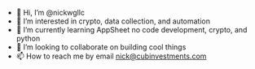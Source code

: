 - 👋 Hi, I’m @nickwgllc
- 👀 I’m interested in crypto, data collection, and automation
- 🌱 I’m currently learning AppSheet no code development, crypto, and python
- 💞️ I’m looking to collaborate on building cool things
- 📫 How to reach me by email nick@cubinvestments.com

<!---
nickwgllc/nickwgllc is a ✨ special ✨ repository because its `README.md` (this file) appears on your GitHub profile.
You can click the Preview link to take a look at your changes.
--->
